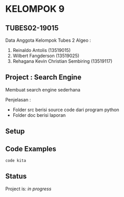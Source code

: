# KELOMPOK 9

## TUBES02-19015
Data Anggota Kelompok Tubes 2 Algeo :
1. Reinaldo Antolis                   (13519015)
2. Wilbert Fangderson                 (13519025)
3. Rehagana Kevin Christian Sembiring (13519117)

## Project : Search Engine
Membuat search engine sederhana
 
Penjelasan :
* Folder src berisi source code dari program python
* Folder doc berisi laporan

## Setup


## Code Examples
`code kita`

## Status
Project is: _in progress_

